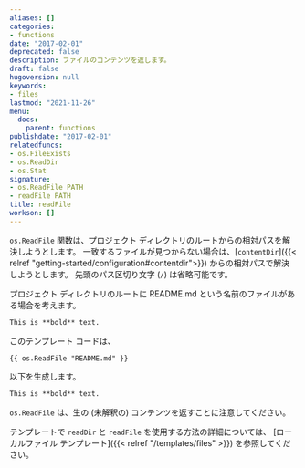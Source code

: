 ```yaml
---
aliases: []
categories:
- functions
date: "2017-02-01"
deprecated: false
description: ファイルのコンテンツを返します。
draft: false
hugoversion: null
keywords:
- files
lastmod: "2021-11-26"
menu:
  docs:
    parent: functions
publishdate: "2017-02-01"
relatedfuncs:
- os.FileExists
- os.ReadDir
- os.Stat
signature:
- os.ReadFile PATH
- readFile PATH
title: readFile
workson: []
---
```

`os.ReadFile` 関数は、プロジェクト ディレクトリのルートからの相対パスを解決しようとします。 一致するファイルが見つからない場合は、[`contentDir`]({{< relref "getting-started/configuration#contentdir">}}) からの相対パスで解決しようとします。 先頭のパス区切り文字 (`/`) は省略可能です。

プロジェクト ディレクトリのルートに README.md という名前のファイルがある場合を考えます。

```md
This is **bold** text.
```

このテンプレート コードは、

```go-html-template
{{ os.ReadFile "README.md" }}
```

以下を生成します。

```md
This is **bold** text.
```

`os.ReadFile` は、生の (未解釈の) コンテンツを返すことに注意してください。

テンプレートで `readDir` と `readFile` を使用する方法の詳細については、 [ローカルファイル テンプレート]({{< relref "/templates/files" >}}) を参照してください。
